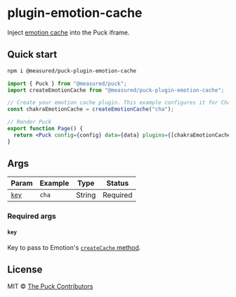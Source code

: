 # plugin-emotion-cache

Inject [emotion cache](https://emotion.sh/docs/@emotion/cache) into the Puck iframe.

## Quick start

```sh
npm i @measured/puck-plugin-emotion-cache
```

```jsx
import { Puck } from "@measured/puck";
import createEmotionCache from "@measured/puck-plugin-emotion-cache";

// Create your emotion cache plugin. This example configures it for Chakra.
const chakraEmotionCache = createEmotionCache("cha");

// Render Puck
export function Page() {
  return <Puck config={config} data={data} plugins={[chakraEmotionCache]} />;
}
```

## Args

| Param         | Example | Type   | Status   |
| ------------- | ------- | ------ | -------- |
| [`key`](#key) | `cha`   | String | Required |

### Required args

#### `key`

Key to pass to Emotion's [`createCache` method](https://emotion.sh/docs/@emotion/cache#createcache).

## License

MIT © [The Puck Contributors](https://github.com/measuredco/puck/graphs/contributors)
